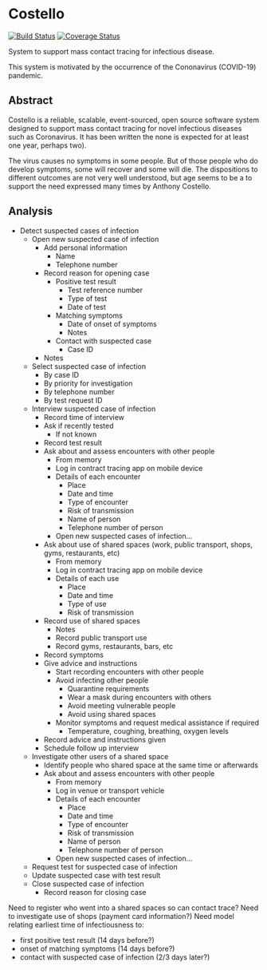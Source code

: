 # Costello

[![Build Status](https://travis-ci.org/johnbywater/costello.svg?branch=master)](https://travis-ci.org/johnbywater/costello)
[![Coverage Status](https://coveralls.io/repos/github/johnbywater/costello/badge.svg?branch=master#)](https://coveralls.io/github/johnbywater/costello)

System to support mass contact tracing for infectious disease.

This system is motivated by the occurrence of the Cononavirus (COVID-19) pandemic.


## Abstract

Costello is a reliable, scalable, event-sourced, open source software system designed to support
mass contact tracing for novel infectious diseases such as Coronavirus. It has been written
the none is expected for at least one year, perhaps two).

The virus causes no symptoms in some people. But of those people who
do develop symptoms, some will recover and some will die. The dispositions
to different outcomes are not very well understood, but age seems to be a
to support the need expressed many times by Anthony Costello.

## Analysis

- Detect suspected cases of infection
    - Open new suspected case of infection
        - Add personal information
            - Name
            - Telephone number
        - Record reason for opening case
            - Positive test result
                - Test reference number
                - Type of test
                - Date of test
            - Matching symptoms
                - Date of onset of symptoms
                - Notes
            - Contact with suspected case
                - Case ID
        - Notes
    - Select suspected case of infection
        - By case ID
        - By priority for investigation
        - By telephone number
        - By test request ID
    - Interview suspected case of infection
        - Record time of interview
        - Ask if recently tested
            - If not known
        - Record test result
        - Ask about and assess encounters with other people
            - From memory
            - Log in contract tracing app on mobile device
            - Details of each encounter
                - Place
                - Date and time
                - Type of encounter
                - Risk of transmission
                - Name of person
                - Telephone number of person
            - Open new suspected cases of infection...
        - Ask about use of shared spaces (work, public transport, shops, gyms, restaurants, etc)
            - From memory
            - Log in contract tracing app on mobile device
            - Details of each use
                - Place
                - Date and time
                - Type of use
                - Risk of transmission
        - Record use of shared spaces
            - Notes
            - Record public transport use
            - Record gyms, restaurants, bars, etc
        - Record symptoms
        - Give advice and instructions
            - Start recording encounters with other people
            - Avoid infecting other people
                - Quarantine requirements
                - Wear a mask during encounters with others
                - Avoid meeting vulnerable people
                - Avoid using shared spaces
            - Monitor symptoms and request medical assistance if required
                - Temperature, coughing, breathing, oxygen levels
        - Record advice and instructions given
        - Schedule follow up interview
    - Investigate other users of a shared space
        - Identify people who shared space at the same time or afterwards
        - Ask about and assess encounters with other people
            - From memory
            - Log in venue or transport vehicle
            - Details of each encounter
                - Place
                - Date and time
                - Type of encounter
                - Risk of transmission
                - Name of person
                - Telephone number of person
            - Open new suspected cases of infection...
    - Request test for suspected case of infection
    - Update suspected case with test result
    - Close suspected case of infection
        - Record reason for closing case


Need to register who went into a shared spaces so can contact trace?
Need to investigate use of shops (payment card information?)
Need model relating earliest time of infectiousness to:
   - first positive test result (14 days before?)
   - onset of matching symptoms (14 days before?)
   - contact with suspected case of infection (2/3 days later?)
